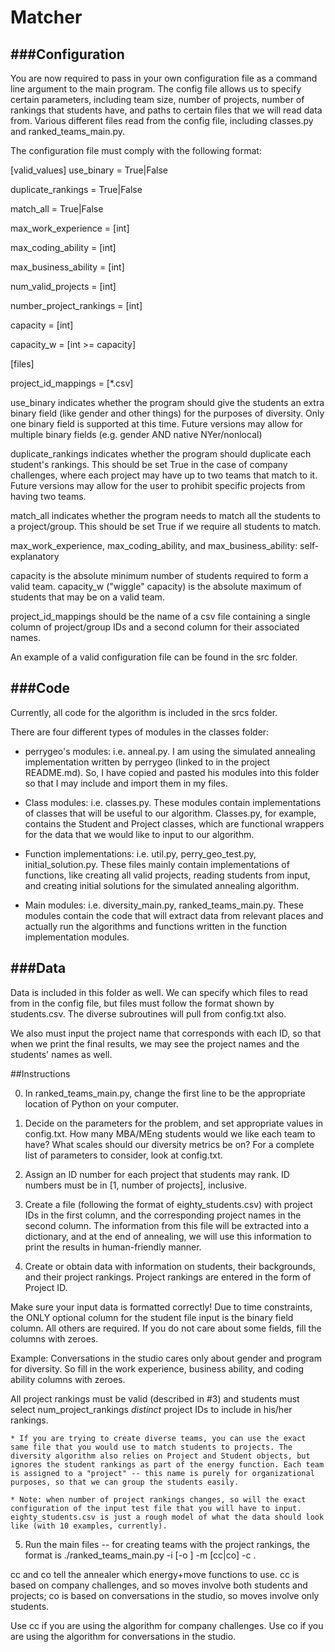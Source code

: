 Matcher
==================


###Configuration
--------------
You are now required to pass in your own configuration file as a command line argument to the main program.
The config file allows us to specify certain parameters, including team size, number of projects, number of rankings that students have, and paths to certain files that we will read data from. Various different files read from the config file, including classes.py and ranked_teams_main.py.

The configuration file must comply with the following format:

[valid_values]
use_binary = True|False

duplicate_rankings = True|False

match_all = True|False

max_work_experience = [int]

max_coding_ability = [int]

max_business_ability = [int]

num_valid_projects = [int]

number_project_rankings = [int]

capacity = [int]

capacity_w = [int >= capacity]

[files]

project_id_mappings = [*.csv]

use_binary indicates whether the program should give the students an extra binary field (like gender and other things) for the purposes of diversity.
Only one binary field is supported at this time. Future versions may allow for multiple binary fields (e.g. gender AND native NYer/nonlocal) 

duplicate_rankings indicates whether the program should duplicate each student's rankings. This should be set True in the case of company challenges, where each
project may have up to two teams that match to it. Future versions may allow for the user to prohibit specific projects from having two teams.

match_all indicates whether the program needs to match all the students to a project/group. This should be set True if we require all students to match.

max_work_experience, max_coding_ability, and max_business_ability: self-explanatory

capacity is the absolute minimum number of students required to form a valid team.
capacity_w ("wiggle" capacity) is the absolute maximum of students that may be on a valid team.

project_id_mappings should be the name of a csv file containing a single column of project/group IDs and a second column for their associated names.

An example of a valid configuration file can be found in the src folder.

###Code
-----

Currently, all code for the algorithm is included in the srcs folder. 

There are four different types of modules in the classes folder:

* perrygeo's modules: i.e. anneal.py. I am using the simulated annealing implementation written by perrygeo (linked to in the project README.md). So, I have copied and pasted his modules into this folder so that I may include and import them in my files.

* Class modules: i.e. classes.py. These modules contain implementations of classes that will be useful to our algorithm. Classes.py, for example, contains the Student and Project classes, which are functional wrappers for the data that we would like to input to our algorithm.

* Function implementations: i.e. util.py, perry_geo_test.py, initial_solution.py. These files mainly contain implementations of functions, like creating all valid projects, reading students from input, and creating initial solutions for the simulated annealing algorithm.

* Main modules: i.e. diversity_main.py, ranked_teams_main.py. These modules contain the code that will extract data from relevant places and actually run the algorithms and functions written in the function implementation modules.


###Data
-----

Data is included in this folder as well. We can specify which files to read from in the config file, but files must follow the format shown by students.csv. The diverse subroutines will pull from config.txt also. 

We also must input the project name that corresponds with each ID, so that when we print the final results, we may see the project names and the students' names as well.

##Instructions

0. In ranked_teams_main.py, change the first line to be the appropriate location of Python on your computer.

1. Decide on the parameters for the problem, and set appropriate values in config.txt. How many MBA/MEng students would we like each team to have? What scales should our diversity metrics be on? For a complete list of parameters to consider, look at config.txt.

2. Assign an ID number for each project that students may rank. ID numbers must be in [1, number of projects], inclusive. 

3. Create a file (following the format of eighty_students.csv) with project IDs in the first column, and the corresponding project names in the second column. The information from this file will be extracted into a dictionary, and at the end of annealing, we will use this information to print the results in human-friendly manner.

4. Create or obtain data with information on students, their backgrounds, and their project rankings. Project rankings are entered in the form of Project ID. 

Make sure your input data is formatted correctly! Due to time constraints, the ONLY optional column for the student file input is the binary field column. All others are required. If you do not care about some fields, fill the columns with zeroes.

Example: Conversations in the studio cares only about gender and program for diversity. So fill in the work experience, business ability, and coding ability columns with zeroes.

All project rankings must be valid (described in #3) and students must select num_project_rankings *distinct* project IDs to include in his/her rankings.

	* If you are trying to create diverse teams, you can use the exact same file that you would use to match students to projects. The diversity algorithm also relies on Project and Student objects, but ignores the student rankings as part of the energy function. Each team is assigned to a "project" -- this name is purely for organizational purposes, so that we can group the students easily.

	* Note: when number of project rankings changes, so will the exact configuration of the input test file that you will have to input. eighty_students.csv is just a rough model of what the data should look like (with 10 examples, currently).

5. Run the main files -- for creating teams with the project rankings, the format is ./ranked_teams_main.py -i <inputfile> [-o <outputfile>] -m [cc|co] -c <configfile>.

cc and co tell the annealer which energy+move functions to use. cc is based on company challenges, and so moves involve both students and projects; co is based on conversations in the studio, so moves involve only students.

Use cc if you are using the algorithm for company challenges. Use co if you are using the algorithm for conversations in the studio.  


